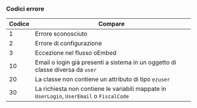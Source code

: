 ### Codici errore
| Codice | Compare                                                                                   |
|--------|-------------------------------------------------------------------------------------------|
| 1      | Errore sconosciuto                                                                        |
| 2      | Errore di configurazione                                                                  |
| 3      | Eccezione nel flusso oEmbed                                                               |
| 10     | Email o login già presenti a sistema in un oggetto di classe diversa da `user`            |
| 20     | La classe non contiene un attributo di tipo `ezuser`                                      |
| 30     | La richiesta non contiene le variabili mappate in `UserLogin`, `UserEmail` o `FiscalCode` |

